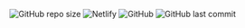 ![GitHub repo size](https://img.shields.io/github/repo-size/Ozzymand/html?color=green&style=for-the-badge) ![Netlify](https://img.shields.io/netlify/a46562d4-32e5-420b-a907-3a234e6bfad6?style=for-the-badge) ![GitHub](https://img.shields.io/github/license/Ozzymand/html?style=for-the-badge) ![GitHub last commit](https://img.shields.io/github/last-commit/Ozzymand/html?style=for-the-badge)